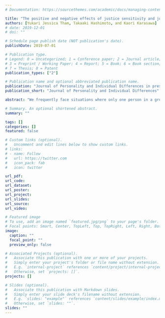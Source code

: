 ```yaml
---
# Documentation: https://sourcethemes.com/academic/docs/managing-content/

title: "The positive and negative effects of justice sensitivity and justice-related emotions in the volunteer’s dilemma"
authors: [Yukari Jessica Tham, Takaaki Hashimoto, and Kaori Karasawa]
# date: 2019-12-01
# doi: ""

# Schedule page publish date (NOT publication's date).
publishDate: 2019-07-01

# Publication type.
# Legend: 0 = Uncategorized; 1 = Conference paper; 2 = Journal article;
# 3 = Preprint / Working Paper; 4 = Report; 5 = Book; 6 = Book section;
# 7 = Thesis; 8 = Patent
publication_types: ["2"]

# Publication name and optional abbreviated publication name.
publication: "Journal of Personality and Individual Differences in press "
publication_short: "Journal of Personality and Individual Differences"

abstract: "We frequently face situations where only one person in a group is required to incur a cost to solve a problem for the entire group; if someone volunteers, everyone benefits, but if nobody does, everyone pays a cost greater than the cost of volunteering. This is known as the volunteer’s dilemma (VoD). In the VoD, some are likely to volunteer, while others are not. Through a scenario-based experiment, we found that individuals’ willingness to volunteer is substantially predicted by their justice sensitivity (JS), indicated by individual differences in reactions toward unfairness or injustice. Specifically, those who are sensitive to unjustly suffering an unfavorable outcome (high in JSVictim) are less willing to volunteer, and those who are sensitive to unjustly receiving a favorable outcome (high in JSBeneficiary) are more willing to volunteer. We also investigated the effects of justice-related emotions and found that anger at the expectation of being the only volunteer in the group mediates the negative effect of JSVictim on willingness to volunteer, while guilt at the expectation of letting somebody else volunteer is not a robust mediator of the positive effect of JSBeneficiary on willingness to volunteer."

# Summary. An optional shortened abstract.
summary: ""

tags: []
categories: []
featured: false

# Custom links (optional).
#   Uncomment and edit lines below to show custom links.
# links:
# - name: Follow
#   url: https://twitter.com
#   icon_pack: fab
#   icon: twitter

url_pdf:
url_code:
url_dataset:
url_poster:
url_project:
url_slides:
url_source:
url_video:

# Featured image
# To use, add an image named `featured.jpg/png` to your page's folder. 
# Focal points: Smart, Center, TopLeft, Top, TopRight, Left, Right, BottomLeft, Bottom, BottomRight.
image:
  caption: ""
  focal_point: ""
  preview_only: false

# Associated Projects (optional).
#   Associate this publication with one or more of your projects.
#   Simply enter your project's folder or file name without extension.
#   E.g. `internal-project` references `content/project/internal-project/index.md`.
#   Otherwise, set `projects: []`.
projects: []

# Slides (optional).
#   Associate this publication with Markdown slides.
#   Simply enter your slide deck's filename without extension.
#   E.g. `slides: "example"` references `content/slides/example/index.md`.
#   Otherwise, set `slides: ""`.
slides: ""
---
```

